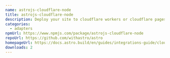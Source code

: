 ```yaml
---
name: astrojs-cloudflare-node
title: astrojs-cloudflare-node
description: Deploy your site to cloudflare workers or cloudflare pages
categories:
  - adapters
npmUrl: https://www.npmjs.com/package/astrojs-cloudflare-node
repoUrl: https://github.com/withastro/astro
homepageUrl: https://docs.astro.build/en/guides/integrations-guide/cloudflare/
downloads: 2
---
```

